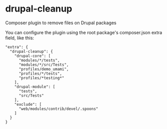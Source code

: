 # drupal-cleanup
Composer plugin to remove files on Drupal packages

You can configure the plugin using the root package's composer.json extra field, like this:

    "extra": {
      "drupal-cleanup": {
        "drupal-core": [
          "modules/*/tests",
          "modules/*/src/Tests",
          "profiles/demo_umami",
          "profiles/*/tests",
          "profiles/*testing*"
        ],
        "drupal-module": [
          "tests",
          "src/Tests"
        ],
        "exclude": [
          "web/modules/contrib/devel/.spoons"
        ]
      }
    }
